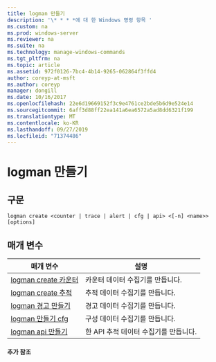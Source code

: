```yaml
---
title: logman 만들기
description: '\* * * *에 대 한 Windows 명령 항목 '
ms.custom: na
ms.prod: windows-server
ms.reviewer: na
ms.suite: na
ms.technology: manage-windows-commands
ms.tgt_pltfrm: na
ms.topic: article
ms.assetid: 972f0126-7bc4-4b14-9265-062864f3ffd4
author: coreyp-at-msft
ms.author: coreyp
manager: dongill
ms.date: 10/16/2017
ms.openlocfilehash: 22e6d19669152f3c9e4761ce2bde5b6d9e524e14
ms.sourcegitcommit: 6aff3d88ff22ea141a6ea6572a5ad8dd6321f199
ms.translationtype: MT
ms.contentlocale: ko-KR
ms.lasthandoff: 09/27/2019
ms.locfileid: "71374486"
---
```

# <a name="logman-create"></a>logman 만들기



## <a name="syntax"></a>구문

```
logman create <counter | trace | alert | cfg | api> <[-n] <name>> [options]
```

## <a name="parameters"></a>매개 변수

|매개 변수|설명|
|---------|-----------|
|[logman create 카운터](logman-create-counter.md)|카운터 데이터 수집기를 만듭니다.|
|[logman create 추적](logman-create-trace.md)|추적 데이터 수집기를 만듭니다.|
|[logman 경고 만들기](logman-create-alert.md)|경고 데이터 수집기를 만듭니다.|
|[logman 만들기 cfg](logman-create-cfg.md)|구성 데이터 수집기를 만듭니다.|
|[logman api 만들기](logman-create-api.md)|한 API 추적 데이터 수집기를 만듭니다.|

#### <a name="additional-references"></a>추가 참조
